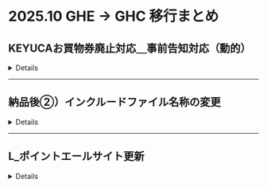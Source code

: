 # 2025.10 GHE → GHC 移行まとめ

## KEYUCAお買物券廃止対応＿事前告知対応（動的）

<details>

__納品日__：2025.10.15

__案件区分__：開発

__GHC__：

__[Memo]__
```
```

| NAME | URL |
| --- | --- |
| FEAT | https://github.com/marui-unite/epos_contents/tree/VNET-328 |
| ISSUE| https://ghe-0101.com/cis/epos_contents/issues/14602 |
| JIRA | https://lsap0101.atlassian.net/browse/VNET-328 |

| ENV | PR URL | Merge |
| --- | --- | --- |
| STG| - | - |
| PRD | - | - |


__[対象ファイル]__
```
docs/memberservice/ownernet/rsp/v1/include-files/point_use/giftcard_note_0024.html
docs/memberservice/ownernet/v1/include-files/point_reference/caution_area.html
docs/memberservice/pc/rsp/v1/include-files/point_use/giftcard_note_0024.html
docs/memberservice/pc/rsp/v1/include-files/point_use/giftcard_note_text01.html
docs/memberservice/pc/rsp/v1/include-files/point_use/point_use_giftcard_text01.html
docs/memberservice/pc/v1/include-files/point_reference/caution_area.html
```

__[コマンドメモ]__
```
```
</details>

---

## 納品後➁）インクルードファイル名称の変更

<details>

__納品日__：2025.10.15

__案件区分__：開発

__GHC__：

__[Memo]__
```
```

| NAME | URL |
| --- | --- |
| FEAT | https://github.com/marui-unite/epos_contents/tree/VNET-403 |
| ISSUE| https://ghe-0101.com/cis/epos_contents/issues/14332 |
| JIRA | https://lsap0101.atlassian.net/browse/VNET-403 |

| ENV | PR URL | Merge |
| --- | --- | --- |
| STG| - | - |
| PRD | - | - |


__[対象ファイル]__
```
docs/memberservice/pc/rsp/v1/include-files/digitalQR/daito/text03.html
docs/memberservice/pc/rsp/v1/include-files/digitalQR/daito/text04.html
docs/memberservice/pc/rsp/v1/digitalQR/daito/js/form.js
docs/memberservice/pc/rsp/v1/include-files/digitalQR/daito/text01.html
dynamic/dynamic/digitalQR/daito/include/BV-1-1-1_SYS.html
```

__[コマンドメモ]__
```
```

</details>

---

## L_ポイントエールサイト更新

<details>

__納品日__：2025.10.15

__案件区分__：制作

__GHC__：

__[Memo]__
```
```

| NAME | URL |
| --- | --- |
| FEAT | https://github.com/marui-unite/epos_contents/tree/KOID-3426 |
| ISSUE| https://ghe-0101.com/cis/epos_contents/issues/14391 |
| JIRA | https://lsap0101.atlassian.net/browse/KOID-3426 |

| ENV | PR URL | Merge |
| --- | --- | --- |
| STG| - | - |
| PRD | - | - |


__[対象ファイル]__
```
docs/contribution/img-files/3keys_im04.jpg
docs/contribution/img-files/3keys_im05.jpg
docs/contribution/img-files/rocinantes_im03.jpg
docs/include-files/contribution/gaxi.html
docs/contribution/img-files/3keys_im03.jpg
docs/contribution/img-files/afterschool_main_ph01.jpg
docs/contribution/img-files/atac_im02.jpg
docs/contribution/img-files/atac_logo01.gif
docs/contribution/img-files/atac_main_ph01.jpg
docs/contribution/img-files/atac_ph01.jpg
docs/contribution/img-files/index_im17.jpg
docs/contribution/img-files/index_im26.jpg
docs/contribution/img-files/jbfa_main_ph01.jpg
docs/contribution/img-files/jcv_im04.jpg
docs/contribution/img-files/jfra_im06.png
docs/contribution/img-files/jfra_im07.jpg
docs/contribution/img-files/msf_ph01.jpg
docs/contribution/img-files/msf_ph04.png
docs/contribution/img-files/msf_ph05.png
docs/contribution/img-files/msf_ph07.jpg
docs/contribution/img-files/wfp_il01.jpg
docs/contribution/img-files/wfp_ph03.jpg
docs/contribution/index.html
docs/include-files/contribution/3keys.html
docs/include-files/contribution/afterschool.html
docs/include-files/contribution/atac.html
docs/include-files/contribution/cfc.html
docs/include-files/contribution/eptogether.html
docs/include-files/contribution/eyemate.html
docs/include-files/contribution/jcv.html
docs/include-files/contribution/jrcc.html
docs/include-files/contribution/katariba.html
docs/include-files/contribution/kotsuiji.html
docs/include-files/contribution/minden.html
docs/include-files/contribution/msf.html
docs/include-files/contribution/plan.html
docs/include-files/contribution/pridehouse.html
docs/include-files/contribution/rocinantes.html
docs/include-files/contribution/unicef.html
docs/include-files/contribution/wfp.html
docs/memberservice/pc/rsp/v1/include-files/point_use/contribution_organization_list.html
docs/memberservice/pc/rsp/v1/point_use/img/contribute_im14.jpg
docs/memberservice/pc/rsp/v1/point_use/img/contribute_im25.jpg
```

__[コマンドメモ]__
```
```

<details>

---

## 納品後①）挙動の修正

<details>

__納品日__：

__案件区分__：開発

__GHC__：GHE未反映のため`feature/#14332`から取得してPR作成

__[Memo]__
```
このIssueの前のPR
https://github.com/marui-unite/epos_contents/pull/571/files
```

| NAME | URL |
| --- | --- |
| FEAT | https://ghe-0101.com/cis/epos_contents/tree/feature/%2314332 |
| ISSUE| https://ghe-0101.com/cis/epos_contents/issues/14332 |
| JIRA | https://lsap0101.atlassian.net/browse/VNET-385 |

| ENV | PR URL | Merge |
| --- | --- | --- |
| STG| https://github.com/marui-unite/epos_contents/pull/565 | Draft |
| PRD | https://github.com/marui-unite/epos_contents/pull/566 | Draft |


__[対象ファイル]__
```
docs/memberservice/pc/rsp/v1/digitalQR/daito/text01.html
docs/memberservice/pc/rsp/v1/digitalQR/daito/text03.html
docs/memberservice/pc/rsp/v1/digitalQR/daito/text04.html
docs/memberservice/pc/rsp/v1/digitalQR/daito/js/form.js
```

__[コマンドメモ]__
```
git checkout -b VNET-385 origin/VNET-385
```

</details>

---

## 不正利用web化＿動的

__納品日__：2025.10.15

__案件区分__：開発

__GHC__：未実施

__[Memo]__
```
```

| NAME | URL |
| --- | --- |
| ISSUE| https://ghe-0101.com/cis/epos_contents/issues/12936 |
| JIRA | https://lsap0101.atlassian.net/browse/VNET-35 |

| ENV | PR URL |
| --- | --- |
| STG| https://github.com/marui-unite/epos_contents/pull/230/files |
| PRD | https://github.com/marui-unite/epos_contents/pull/590 |

__[対象ファイル]__
```
docs/common-files/css/security/unauthorized-use/style.css
docs/common-files/js/security/unauthorized-use/unauthorized-use.js
docs/memberservice/pc/v1/include-files/security/unauthorized-use/attention.html
docs/memberservice/pc/v1/include-files/security/unauthorized-use/confirm.html
docs/security/unauthorized-use/img-files/form_flow_im01.png
docs/security/unauthorized-use/img-files/form_flow_im01@2x.png
docs/security/unauthorized-use/img-files/icon_attention.png
docs/memberservice/pc/rsp/v1/reissue/img/reissue_im02.png
```

__[コマンドメモ]__
```
```

---

## 不正利用web化＿静的

__納品日__：2025.10.15

__案件区分__：開発

__GHC__：未実施

__[Memo]__
```
```

| NAME | URL |
| --- | --- |
| FEAT | https://github.com/marui-unite/epos_contents/tree/VNET-36 |
| ISSUE| - |
| JIRA | https://lsap0101.atlassian.net/browse/VNET-36 |

| ENV | PR URL | Merge |
| --- | --- | --- |
| STG| - | - |
| PRD | - | - |


__[対象ファイル]__
```
```

__[コマンドメモ]__
```
```

---

---

## テンプレート

<details>

__納品日__：2025.10.15

__案件区分__：

__GHC__：

__[Memo]__
```
```

| NAME | URL |
| --- | --- |
| FEAT | - |
| ISSUE| - |
| JIRA | - |

| ENV | PR URL | Merge |
| --- | --- | --- |
| STG| - | - |
| PRD | - | - |


__[対象ファイル]__
```
```

__[コマンドメモ]__
```
```

<details>

---